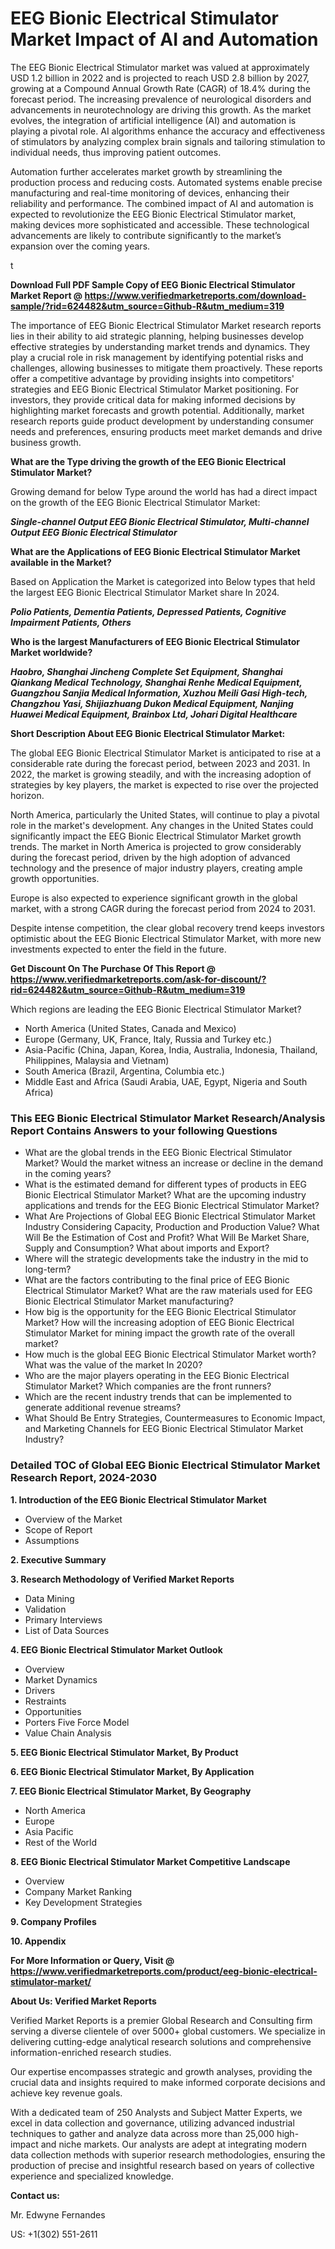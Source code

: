 <meta name="title" content="Global  EEG Bionic Electrical Stimulator Market Impact of AI and Automation"><meta name="description" content="  The EEG Bionic Electrical Stimulator market was valued at approximately USD 1.2 billion in 2022 and is projected to reach USD 2.8 billion by 2027, growing at a Compo"><meta name="title" content=" EEG Bionic Electrical Stimulator Market Size, Share, Scope, Trends, Growth, Opportunities, Analysis, Forecast"> <h1>EEG Bionic Electrical Stimulator Market Impact of AI and Automation</h1> <p>The EEG Bionic Electrical Stimulator market was valued at approximately USD 1.2 billion in 2022 and is projected to reach USD 2.8 billion by 2027, growing at a Compound Annual Growth Rate (CAGR) of 18.4% during the forecast period. The increasing prevalence of neurological disorders and advancements in neurotechnology are driving this growth. As the market evolves, the integration of artificial intelligence (AI) and automation is playing a pivotal role. AI algorithms enhance the accuracy and effectiveness of stimulators by analyzing complex brain signals and tailoring stimulation to individual needs, thus improving patient outcomes.</p> <p>Automation further accelerates market growth by streamlining the production process and reducing costs. Automated systems enable precise manufacturing and real-time monitoring of devices, enhancing their reliability and performance. The combined impact of AI and automation is expected to revolutionize the EEG Bionic Electrical Stimulator market, making devices more sophisticated and accessible. These technological advancements are likely to contribute significantly to the market’s expansion over the coming years.</p> t</p><p id="" class=""><strong>Download Full PDF Sample Copy of EEG Bionic Electrical Stimulator Market Report @ <a href="https://www.verifiedmarketreports.com/download-sample/?rid=624482&utm_source=Github-R&utm_medium=319" target="_blank">https://www.verifiedmarketreports.com/download-sample/?rid=624482&utm_source=Github-R&utm_medium=319</a></strong></p><p>The importance of&nbsp;EEG Bionic Electrical Stimulator Market research reports lies in their ability to aid strategic planning, helping businesses develop effective strategies by understanding market trends and dynamics. They play a crucial role in risk management by identifying potential risks and challenges, allowing businesses to mitigate them proactively. These reports offer a competitive advantage by providing insights into competitors' strategies and EEG Bionic Electrical Stimulator Market positioning. For investors, they provide critical data for making informed decisions by highlighting market forecasts and growth potential. Additionally, market research reports guide product development by understanding consumer needs and preferences, ensuring products meet market demands and drive business growth.</p><p><strong>What are the&nbsp;Type driving the growth of the EEG Bionic Electrical Stimulator Market?</strong></p><p id="" class="">Growing demand for below Type around the world has had a direct impact on the growth of the EEG Bionic Electrical Stimulator Market:</p><em><strong>Single-channel Output EEG Bionic Electrical Stimulator, Multi-channel Output EEG Bionic Electrical Stimulator</strong></em></p><strong>What are the&nbsp;Applications&nbsp;of EEG Bionic Electrical Stimulator Market available in the Market?</strong></p><p id="" class="">Based on Application the Market is categorized into Below types that held the largest EEG Bionic Electrical Stimulator Market share In 2024.</p><em><strong>Polio Patients, Dementia Patients, Depressed Patients, Cognitive Impairment Patients, Others</strong></em></p><strong>Who is the largest Manufacturers of EEG Bionic Electrical Stimulator Market worldwide?</strong></p><p><em><strong>Haobro, Shanghai Jincheng Complete Set Equipment, Shanghai Qiankang Medical Technology, Shanghai Renhe Medical Equipment, Guangzhou Sanjia Medical Information, Xuzhou Meili Gasi High-tech, Changzhou Yasi, Shijiazhuang Dukon Medical Equipment, Nanjing Huawei Medical Equipment, Brainbox Ltd, Johari Digital Healthcare</strong></em></p><p id="" class=""><strong>Short Description About EEG Bionic Electrical Stimulator Market:</strong></p><p>The global EEG Bionic Electrical Stimulator Market is anticipated to rise at a considerable rate during the forecast period, between 2023 and 2031. In 2022, the market is growing steadily, and with the increasing adoption of strategies by key players, the market is expected to rise over the projected horizon.</p><p>North America, particularly the United States, will continue to play a pivotal role in the market's development. Any changes in the United States could significantly impact the EEG Bionic Electrical Stimulator Market growth trends. The market in North America is projected to grow considerably during the forecast period, driven by the high adoption of advanced technology and the presence of major industry players, creating ample growth opportunities.</p><p>Europe is also expected to experience significant growth in the global market, with a strong CAGR during the forecast period from 2024 to 2031.</p><p>Despite intense competition, the clear global recovery trend keeps investors optimistic about the EEG Bionic Electrical Stimulator Market, with more new investments expected to enter the field in the future.</p><p id="" class=""><strong>Get Discount On The Purchase Of This Report @ <a href="https://www.verifiedmarketreports.com/ask-for-discount/?rid=624482&utm_source=Github-R&utm_medium=319" target="_blank">https://www.verifiedmarketreports.com/ask-for-discount/?rid=624482&utm_source=Github-R&utm_medium=319</a></strong></p>Which regions are leading the EEG Bionic Electrical Stimulator Market?</p><ul><li>North America (United States, Canada and Mexico)</li><li>Europe (Germany, UK, France, Italy, Russia and Turkey etc.)</li><li>Asia-Pacific (China, Japan, Korea, India, Australia, Indonesia, Thailand, Philippines, Malaysia and Vietnam)</li><li>South America (Brazil, Argentina, Columbia etc.)</li><li>Middle East and Africa (Saudi Arabia, UAE, Egypt, Nigeria and South Africa)</li></ul><h3 id="" class="">This EEG Bionic Electrical Stimulator Market Research/Analysis Report Contains Answers to your following Questions</h3><ul><li>What are the global trends in the EEG Bionic Electrical Stimulator Market? Would the market witness an increase or decline in the demand in the coming years?</li><li>What is the estimated demand for different types of products in EEG Bionic Electrical Stimulator Market? What are the upcoming industry applications and trends for the EEG Bionic Electrical Stimulator Market?</li><li>What Are Projections of Global EEG Bionic Electrical Stimulator Market Industry Considering Capacity, Production and Production Value? What Will Be the Estimation of Cost and Profit? What Will Be Market Share, Supply and Consumption? What about imports and Export?</li><li>Where will the strategic developments take the industry in the mid to long-term?</li><li>What are the factors contributing to the final price of EEG Bionic Electrical Stimulator Market? What are the raw materials used for EEG Bionic Electrical Stimulator Market manufacturing?</li><li>How big is the opportunity for the EEG Bionic Electrical Stimulator Market? How will the increasing adoption of EEG Bionic Electrical Stimulator Market for mining impact the growth rate of the overall market?</li><li>How much is the global EEG Bionic Electrical Stimulator Market worth? What was the value of the market In 2020?</li><li>Who are the major players operating in the EEG Bionic Electrical Stimulator Market? Which companies are the front runners?</li><li>Which are the recent industry trends that can be implemented to generate additional revenue streams?</li><li>What Should Be Entry Strategies, Countermeasures to Economic Impact, and Marketing Channels for EEG Bionic Electrical Stimulator Market Industry?</li></ul><h3 id="" class="">Detailed TOC of Global EEG Bionic Electrical Stimulator Market Research Report, 2024-2030</h3><p id="" class=""><strong>1. Introduction of the EEG Bionic Electrical Stimulator Market</strong></p><ul><li>Overview of the Market</li><li>Scope of Report</li><li>Assumptions</li></ul><p id="" class=""><strong>2. Executive Summary</strong></p><p id="" class=""><strong>3. Research Methodology of Verified Market Reports</strong></p><ul><li>Data Mining</li><li>Validation</li><li>Primary Interviews</li><li>List of Data Sources</li></ul><p id="" class=""><strong>4. EEG Bionic Electrical Stimulator Market Outlook</strong></p><ul><li>Overview</li><li>Market Dynamics</li><li>Drivers</li><li>Restraints</li><li>Opportunities</li><li>Porters Five Force Model</li><li>Value Chain Analysis</li></ul><p id="" class=""><strong>5. EEG Bionic Electrical Stimulator Market, By Product</strong></p><p id="" class=""><strong>6. EEG Bionic Electrical Stimulator Market, By Application</strong></p><p id="" class=""><strong>7. EEG Bionic Electrical Stimulator Market, By Geography</strong></p><ul><li>North America</li><li>Europe</li><li>Asia Pacific</li><li>Rest of the World</li></ul><p id="" class=""><strong>8. EEG Bionic Electrical Stimulator Market Competitive Landscape</strong></p><ul><li>Overview</li><li>Company Market Ranking</li><li>Key Development Strategies</li></ul><p id="" class=""><strong>9. Company Profiles</strong></p><p id="" class=""><strong>10. Appendix</strong></p><p id="" class=""><strong>For More Information or Query, Visit @ <a href="https://www.verifiedmarketreports.com/product/eeg-bionic-electrical-stimulator-market/" target="_blank">https://www.verifiedmarketreports.com/product/eeg-bionic-electrical-stimulator-market/</a></strong></p><p id="" class=""><strong>About Us: Verified Market Reports</strong></p><p id="" class="">Verified Market Reports is a premier Global Research and Consulting firm serving a diverse clientele of over 5000+ global customers. We specialize in delivering cutting-edge analytical research solutions and comprehensive information-enriched research studies.</p><p id="" class="">Our expertise encompasses strategic and growth analyses, providing the crucial data and insights required to make informed corporate decisions and achieve key revenue goals.</p><p id="" class="">With a dedicated team of 250 Analysts and Subject Matter Experts, we excel in data collection and governance, utilizing advanced industrial techniques to gather and analyze data across more than 25,000 high-impact and niche markets. Our analysts are adept at integrating modern data collection methods with superior research methodologies, ensuring the production of precise and insightful research based on years of collective experience and specialized knowledge.</p><p id="" class=""><strong>Contact us:</strong></p><p id="" class="">Mr. Edwyne Fernandes</p><p id="" class="">US: +1(302) 551-2611</p>